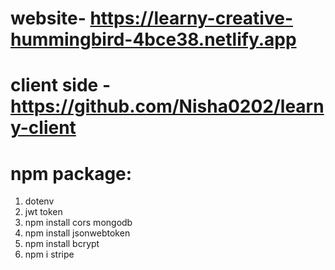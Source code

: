 # website- https://learny-creative-hummingbird-4bce38.netlify.app
# client side - https://github.com/Nisha0202/learny-client
# npm package:
1. dotenv
2. jwt token
3. npm install cors mongodb
4. npm install jsonwebtoken
5. npm install bcrypt
6.  npm i stripe


